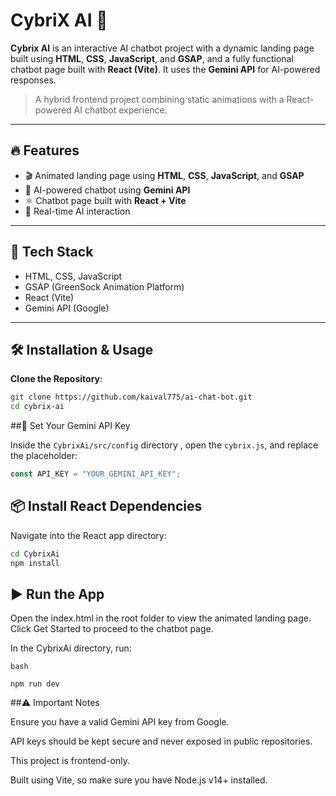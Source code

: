 # CybriX AI 🤖

**Cybrix AI** is an interactive AI chatbot project with a dynamic landing page built using **HTML**, **CSS**, **JavaScript**, and **GSAP**, and a fully functional chatbot page built with **React (Vite)**. It uses the **Gemini API** for AI-powered responses.

> A hybrid frontend project combining static animations with a React-powered AI chatbot experience.

---

## 🔥 Features

- 🎬 Animated landing page using **HTML**, **CSS**, **JavaScript**, and **GSAP**
- 💬 AI-powered chatbot using **Gemini API**
- ⚛️ Chatbot page built with **React + Vite**
- 🧠 Real-time AI interaction

---

## 🚀 Tech Stack

- HTML, CSS, JavaScript
- GSAP (GreenSock Animation Platform)
- React (Vite)
- Gemini API (Google)

---

## 🛠️ Installation & Usage

 **Clone the Repository**:

   ```bash
   git clone https://github.com/kaival775/ai-chat-bot.git
   cd cybrix-ai
```

##🔑 Set Your Gemini API Key

Inside the `CybrixAi/src/config` directory , open the `cybrix.js`, and replace the placeholder:

```js
const API_KEY = "YOUR_GEMINI_API_KEY";
```

## 📦 Install React Dependencies

Navigate into the React app directory:

```bash
cd CybrixAi
npm install
```

## ▶️ Run the App

Open the index.html in the root folder to view the animated landing page.
Click Get Started to proceed to the chatbot page.

In the CybrixAi directory, run:

```
bash

npm run dev
```

##⚠️ Important Notes

Ensure you have a valid Gemini API key from Google.

API keys should be kept secure and never exposed in public repositories.

This project is frontend-only.

Built using Vite, so make sure you have Node.js v14+ installed.
